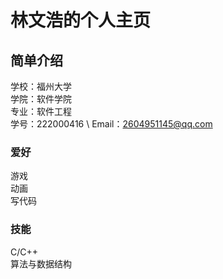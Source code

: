 # 林文浩的个人主页


## 简单介绍
学校：福州大学  \
学院：软件学院  \
专业：软件工程  \
学号：222000416  \ 
Email：2604951145@qq.com

### 爱好
游戏  \
动画  \
写代码  

### 技能
C/C++ \
算法与数据结构 

